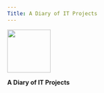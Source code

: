 ```yaml
---
Title: A Diary of IT Projects
---
```

<img src="https://avatars.githubusercontent.com/u/175522457?v=4" width="100" height="100" style="border-radius: 20;">

**A Diary of IT Projects**
